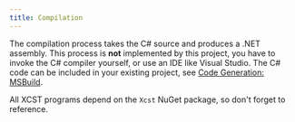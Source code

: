 ```yaml
---
title: Compilation
---
```


The compilation process takes the C# source and produces a .NET assembly. This process is **not** implemented by this project, you have to invoke the C# compiler yourself, or use an IDE like Visual Studio. The C# code can be included in your existing project, see [Code Generation: MSBuild](code-generation.html#msbuild).

All XCST programs depend on the `Xcst` NuGet package, so don't forget to reference.
